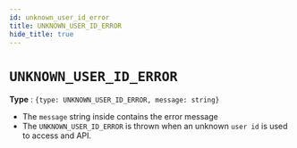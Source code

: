 ```yaml
---
id: unknown_user_id_error
title: UNKNOWN_USER_ID_ERROR
hide_title: true
---
```


# ``UNKNOWN_USER_ID_ERROR``
**Type** : ``{type: UNKNOWN_USER_ID_ERROR, message: string}``
- The ``message`` string inside contains the error message
- The ``UNKNOWN_USER_ID_ERROR`` is thrown when an unknown ``user id`` is used to access and API.